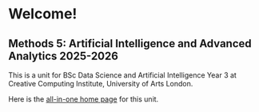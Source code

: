 # Welcome!

## Methods 5: Artificial Intelligence and Advanced Analytics 2025-2026

This is a unit for BSc Data Science and Artificial Intelligence Year 3 at Creative Computing Institute, University of Arts London.

Here is the [all-in-one home page](https://red-x-silver.github.io/BSc-DSAI-Y3-AIAA-2025-2026/) for this unit.
